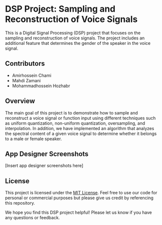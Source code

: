 
# DSP Project: Sampling and Reconstruction of Voice Signals

This is a Digital Signal Processing (DSP) project that focuses on the sampling and reconstruction of voice signals. The project includes an additional feature that determines the gender of the speaker in the voice signal.

## Contributors
- Amirhossein Chami 
- Mahdi Zamani 
- Mohammadhossein Hozhabr 

## Overview
The main goal of this project is to demonstrate how to sample and reconstruct a voice signal or function input using different techniques such as uniform quantization, non-uniform quantization, oversampling, and interpolation. In addition, we have implemented an algorithm that analyzes the spectral content of a given voice signal to determine whether it belongs to a male or female speaker.

## App Designer Screenshots
[Insert app designer screenshots here]

## License
This project is licensed under the [MIT License](https://opensource.org/licenses/MIT). Feel free to use our code for personal or commercial purposes but please give us credit by referencing this repository.

We hope you find this DSP project helpful! Please let us know if you have any questions or feedback.
